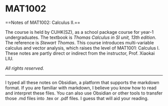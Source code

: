 # MAT1002
==Notes of MAT1002: Calculus II.==

The course is held by CUHK(SZ), as a school package course for year-1 undergraduates. The textbook is *Thomas Calculus in SI unit, 13th edition*. The reference is *Stewart Thomas*. This course introduces multi-variable calculus and vector analysis, which raises the level of MAT1001: Calculus I. These notes are partly direct or indirect from the instructor, Prof. Xiaokai LIU.

*All rights reserved.*

---  

I typed all these notes on Obsidian, a platform that supports the markdown format. If you are familiar with markdown, I believe you know how to read and interpret these files. You can also use Obsidian or other tools to transfer those .md files into .tex or .pdf files. I guess that will aid your reading. 
